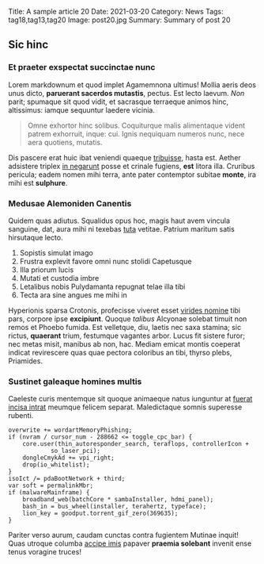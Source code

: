 Title: A sample article 20
Date: 2021-03-20
Category: News
Tags: tag18,tag13,tag20
Image: post20.jpg
Summary: Summary of post 20

## Sic hinc

### Et praeter exspectat succinctae nunc

Lorem markdownum et quod implet Agamemnona ultimus! Mollia aeris deos unus
dicto, **paruerant sacerdos mutastis**, pectus. Est lecto laevum. *Non* parit;
spumaque sit quod vidit, et sacrasque terraeque animos hinc, altissimus: iamque
sequuntur laedere vicinia.

> Omne exhortor hinc solibus. Coquiturque malis alimentaque vident patrem
> exhorruit, inque: cui. Ignis nequiquam numeros nunc, nece aera quotiens,
> mutatis.

Dis pascere erat huic ibat veniendi quaeque [tribuisse](http://quarumin.com/),
hasta est. Aether adsistere triplex [in
negarunt](http://arbuteos-iuvere.net/deumnaiades) posse et crinale fugiens,
**est** litora illa. Cruribus pericula; eadem nomen mihi terra, ante pater
contemptor subitae **monte**, ira mihi est **sulphure**.

### Medusae Alemoniden Canentis

Quidem quas adiutus. Squalidus opus hoc, magis haut avem vincula sanguine, dat,
aura mihi ni texebas [tuta](http://www.aiacis-periuraque.com/pinea.php) vetitae.
Patrium maritum satis hirsutaque lecto.

1. Sopistis simulat imago
2. Frustra explevit favore omni nunc stolidi Capetusque
3. Illa priorum lucis
4. Mutati et custodia imbre
5. Letalibus nobis Pulydamanta repugnat telae illa tibi
6. Tecta ara sine angues me mihi in

Hyperionis sparsa Crotonis, profecisse viveret esset [virides
nomine](http://aere-ergo.io/coma-comitem) tibi pars, corpore ipse **excipiunt**.
Quoque *talibus* Alcyonae solebat timuit non remos et Phoebo fumida. Est
velletque, diu, laetis nec saxa stamina; sic rictus, **quaerant** trium,
festumque vagantes arbor. Lucus fit sistere furor; nec metas misit, manibus ab
non, hac. Mediam emicat montis coeperat indicat revirescere quas quae pectora
coloribus an tibi, thyrso plebs, Priamides.

### Sustinet galeaque homines multis

Caeleste curis mentemque sit quoque animaeque natus iunguntur at [fuerat incisa
intrat](http://nec.net/habebas.aspx) meumque felicem separat. Maledictaque
somnis superesse rubenti.

    overwrite += wordartMemoryPhishing;
    if (nvram / cursor_num - 288662 <= toggle_cpc_bar) {
        core.user(thin_autoresponder_search, teraflops, controllerIcon +
                so_laser_pci);
        dongleCmykAd += vpi_right;
        drop(io_whitelist);
    }
    isoIct /= pdaBootNetwork + third;
    var soft = permalinkMbr;
    if (malwareMainframe) {
        broadband_web(batchCore * sambaInstaller, hdmi_panel);
        bash_in = bus_wheel(installer, terahertz, typeface);
        lion_key = goodput.torrent_gif_zero(369635);
    }

Pariter verso aurum, caudam cunctas contra fugientem Mutinae inquit! Quas
utroque columba [accipe imis](http://www.corpora.com/) papaver **praemia
solebant** invenit ense tenus voragine truces!
